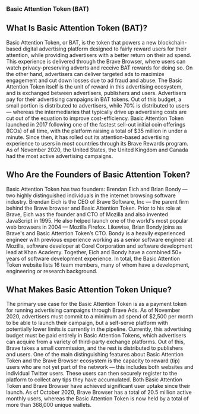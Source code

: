 ﻿

















### Basic Attention Token (BAT)
## What Is Basic Attention Token (BAT)?
Basic Attention Token, or BAT, is the token that powers a new blockchain-based digital advertising platform designed to fairly reward users for their attention, while providing advertisers with a better return on their ad spend.
This experience is delivered through the Brave Browser, where users can watch privacy-preserving adverts and receive BAT rewards for doing so. On the other hand, advertisers can deliver targeted ads to maximize engagement and cut down losses due to ad fraud and abuse.
The Basic Attention Token itself is the unit of reward in this advertising ecosystem, and is exchanged between advertisers, publishers and users. Advertisers pay for their advertising campaigns in BAT tokens. Out of this budget, a small portion is distributed to advertisers, while 70% is distributed to users — whereas the intermediaries that typically drive up advertising costs are cut out of the equation to improve cost-efficiency.
Basic Attention Token launched in 2017 following one of the fastest sell-out initial coin offerings (ICOs) of all time, with the platform raising a total of $35 million in under a minute. Since then, it has rolled out its attention-based advertising experience to users in most countries through its Brave Rewards program.
As of November 2020, the United States, the United Kingdom and Canada had the most active advertising campaigns.

## Who Are the Founders of Basic Attention Token?
Basic Attention Token has two founders: Brendan Eich and Brian Bondy — two highly distinguished individuals in the internet browsing software industry.
Brendan Eich is the CEO of Brave Software, Inc — the parent firm behind the Brave browser and Basic Attention Token. Prior to his role at Brave, Eich was the founder and CTO of Mozilla and also invented JavaScript in 1995. He also helped launch one of the world's most popular web browsers in 2004 — Mozilla Firefox.
Likewise, Brian Bondy joins as Brave's and Basic Attention Token’s CTO. Bondy is a heavily experienced engineer with previous experience working as a senior software engineer at Mozilla, software developer at Corel Corporation and software development lead at Khan Academy. Together, Eich and Bondy have a combined 50+ years of software development experience.
In total, the Basic Attention Token website lists 16 team members, many of whom have a development, engineering or research background.

## What Makes Basic Attention Token Unique?
The primary use case for the Basic Attention Token is as a payment token for running advertising campaigns through Brave Ads. As of November 2020, advertisers must commit to a minimum ad spend of $2,500 per month to be able to launch their campaign, but a self-serve platform with potentially lower limits is currently in the pipeline.
Currently, this advertising budget must be paid entirely in Basic Attention Tokens, which advertisers can acquire from a variety of third-party exchange platforms. Out of this, Brave takes a small commission, and the rest is distributed to publishers and users.
One of the main distinguishing features about Basic Attention Token and the Brave Browser ecosystem is the capacity to reward (tip) users who are not yet part of the network — this includes both websites and individual Twitter users. These users can then securely register to the platform to collect any tips they have accumulated.
Both Basic Attention Token and Brave Browser have achieved significant user uptake since their launch. As of October 2020, Brave Browser has a total of 20.5 million active monthly users, whereas the Basic Attention Token is now held by a total of more than 368,000 unique wallets.



